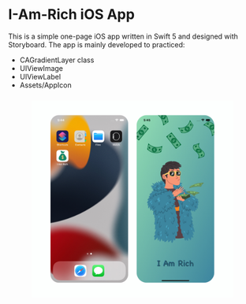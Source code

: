# I-Am-Rich iOS App

This is a simple one-page iOS app written in Swift 5 and designed with Storyboard. The app is mainly developed to practiced:
- CAGradientLayer class
- UIViewImage
- UIViewLabel
- Assets/AppIcon

<h3 align="center">
<img src="app-img.jpg" alt="Screenshot of I Am Rich App" height="400"/>
</h3>
